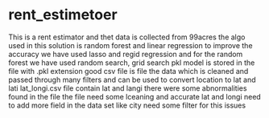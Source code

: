 # rent_estimetoer
This is a rent estimator and thet data is collected from 99acres the algo used in this solution is random forest and linear regression
to improve the accuracy we have used lasso and regid regression
and for the random forest we have used random search, grid  search
pkl model is stored in the file with .pkl extension
good csv file is file the data which is cleaned and passed through many filters and can be used to convert location to lat and lati
lat_longi.csv file contain lat and langi there were some abnormalities found in the file the file need some lceaning and accurate lat and longi 
need to add more field in the data set like city 
need some filter for this issues 
